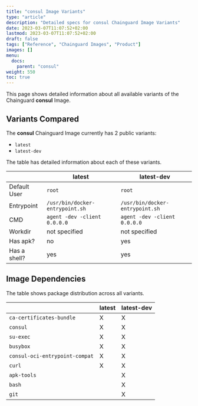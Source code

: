 ```yaml
---
title: "consul Image Variants"
type: "article"
description: "Detailed specs for consul Chainguard Image Variants"
date: 2023-03-07T11:07:52+02:00
lastmod: 2023-03-07T11:07:52+02:00
draft: false
tags: ["Reference", "Chainguard Images", "Product"]
images: []
menu:
  docs:
    parent: "consul"
weight: 550
toc: true
---
```


This page shows detailed information about all available variants of the Chainguard **consul** Image.

## Variants Compared
The **consul** Chainguard Image currently has 2 public variants: 

- `latest`
- `latest-dev`

The table has detailed information about each of these variants.

|              | latest                          | latest-dev                      |
|--------------|---------------------------------|---------------------------------|
| Default User | `root`                          | `root`                          |
| Entrypoint   | `/usr/bin/docker-entrypoint.sh` | `/usr/bin/docker-entrypoint.sh` |
| CMD          | `agent -dev -client 0.0.0.0`    | `agent -dev -client 0.0.0.0`    |
| Workdir      | not specified                   | not specified                   |
| Has apk?     | no                              | yes                             |
| Has a shell? | yes                             | yes                             |

## Image Dependencies
The table shows package distribution across all variants.

|                                | latest | latest-dev |
|--------------------------------|--------|------------|
| `ca-certificates-bundle`       | X      | X          |
| `consul`                       | X      | X          |
| `su-exec`                      | X      | X          |
| `busybox`                      | X      | X          |
| `consul-oci-entrypoint-compat` | X      | X          |
| `curl`                         | X      | X          |
| `apk-tools`                    |        | X          |
| `bash`                         |        | X          |
| `git`                          |        | X          |

